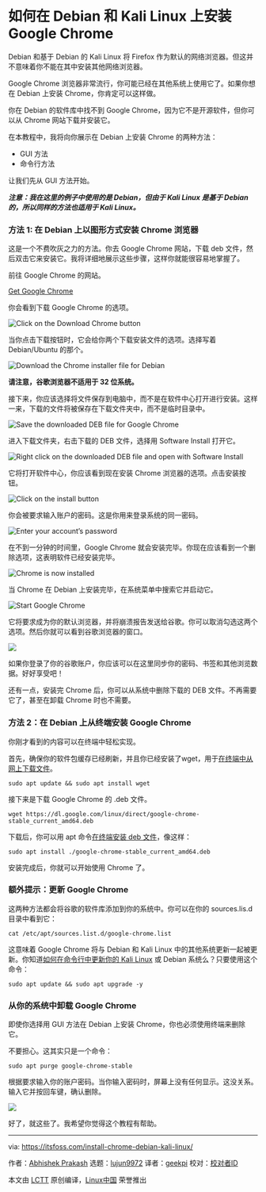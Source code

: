 [#]: subject: "How to Install Google Chrome on Debian and Kali Linux"
[#]: via: "https://itsfoss.com/install-chrome-debian-kali-linux/"
[#]: author: "Abhishek Prakash https://itsfoss.com/author/abhishek/"
[#]: collector: "lujun9972"
[#]: translator: "geekpi"
[#]: reviewer: " "
[#]: publisher: " "
[#]: url: " "

如何在 Debian 和 Kali Linux 上安装 Google Chrome
======

Debian 和基于 Debian 的 Kali Linux 将 Firefox 作为默认的网络浏览器。但这并不意味着你不能在其中安装其他网络浏览器。

Google Chrome 浏览器非常流行，你可能已经在其他系统上使用它了。如果你想在 Debian 上安装 Chrome，你肯定可以这样做。

你在 Debian 的软件库中找不到 Google Chrome，因为它不是开源软件，但你可以从 Chrome 网站下载并安装它。

在本教程中，我将向你展示在 Debian 上安装 Chrome 的两种方法：

  * GUI 方法
  * 命令行方法



让我们先从 GUI 方法开始。

_**注意：我在这里的例子中使用的是 Debian，但由于 Kali Linux 是基于 Debian 的，所以同样的方法也适用于 Kali Linux。**_


### 方法 1: 在 Debian 上以图形方式安装 Chrome 浏览器

这是一个不费吹灰之力的方法。你去 Google Chrome 网站，下载 deb 文件，然后双击它来安装它。我将详细地展示这些步骤，这样你就能很容易地掌握了。

前往 Google Chrome 的网站。

[Get Google Chrome][1]

你会看到下载 Google Chrome 的选项。

![Click on the Download Chrome button][2]

当你点击下载按钮时，它会给你两个下载安装文件的选项。选择写着 Debian/Ubuntu 的那个。

![Download the Chrome installer file for Debian][3]

**请注意，谷歌浏览器不适用于 32 位系统。**

接下来，你应该选择将文件保存到电脑中，而不是在软件中心打开进行安装。这样一来，下载的文件将被保存在下载文件夹中，而不是临时目录中。

![Save the downloaded DEB file for Google Chrome][4]

进入下载文件夹，右击下载的 DEB 文件，选择用 Software Install 打开它。

![Right click on the downloaded DEB file and open with Software Install][5]

它将打开软件中心，你应该看到现在安装 Chrome 浏览器的选项。点击安装按钮。

![Click on the install button][6]

你会被要求输入账户的密码。这是你用来登录系统的同一密码。

![Enter your account’s password][7]

在不到一分钟的时间里，Google Chrome 就会安装完毕。你现在应该看到一个删除选项，这表明软件已经安装完毕。

![Chrome is now installed][8]

当 Chrome 在 Debian 上安装完毕，在系统菜单中搜索它并启动它。

![Start Google Chrome][9]

它将要求成为你的默认浏览器，并将崩溃报告发送给谷歌。你可以取消勾选这两个选项。然后你就可以看到谷歌浏览器的窗口。

![][10]

如果你登录了你的谷歌账户，你应该可以在这里同步你的密码、书签和其他浏览数据。好好享受吧！

还有一点，安装完 Chrome 后，你可以从系统中删除下载的 DEB 文件。不再需要它了，甚至在卸载 Chrome 时也不需要。

### 方法 2：在 Debian 上从终端安装 Google Chrome

你刚才看到的内容可以在终端中轻松实现。

首先，确保你的软件包缓存已经刷新，并且你已经安装了wget，用于[在终端中从网上下载文件][11]。

```
sudo apt update && sudo apt install wget
```

接下来是下载 Google Chrome 的 .deb 文件。

```
wget https://dl.google.com/linux/direct/google-chrome-stable_current_amd64.deb
```

下载后，你可以用 apt 命令[在终端安装 deb 文件][12]，像这样：

```
sudo apt install ./google-chrome-stable_current_amd64.deb
```

安装完成后，你就可以开始使用 Chrome 了。

### 额外提示：更新 Google Chrome

这两种方法都会将谷歌的软件库添加到你的系统中。你可以在你的 sources.lis.d 目录中看到它：

```
cat /etc/apt/sources.list.d/google-chrome.list
```

这意味着 Google Chrome 将与 Debian 和 Kali Linux 中的其他系统更新一起被更新。你知道[如何在命令行中更新你的 Kali Linux][13] 或 Debian 系统么？只要使用这个命令：

```
sudo apt update && sudo apt upgrade -y
```

### 从你的系统中卸载 Google Chrome

即使你选择用 GUI 方法在 Debian 上安装 Chrome，你也必须使用终端来删除它。

不要担心。这其实只是一个命令：

```
sudo apt purge google-chrome-stable
```

根据要求输入你的账户密码。当你输入密码时，屏幕上没有任何显示。这没关系。输入它并按回车键，确认删除。

![][14]

好了，就这些了。我希望你觉得这个教程有帮助。

--------------------------------------------------------------------------------

via: https://itsfoss.com/install-chrome-debian-kali-linux/

作者：[Abhishek Prakash][a]
选题：[lujun9972][b]
译者：[geekpi](https://github.com/geekpi)
校对：[校对者ID](https://github.com/校对者ID)

本文由 [LCTT](https://github.com/LCTT/TranslateProject) 原创编译，[Linux中国](https://linux.cn/) 荣誉推出

[a]: https://itsfoss.com/author/abhishek/
[b]: https://github.com/lujun9972
[1]: https://www.google.com/chrome/
[2]: https://i2.wp.com/itsfoss.com/wp-content/uploads/2021/09/download-chrome-on-debian.webp?resize=800%2C344&ssl=1
[3]: https://i0.wp.com/itsfoss.com/wp-content/uploads/2021/09/downloading-google-chrome.webp?resize=800%2C512&ssl=1
[4]: https://i2.wp.com/itsfoss.com/wp-content/uploads/2021/09/save-downloaded-chrome-installer-file-debian.webp?resize=800%2C430&ssl=1
[5]: https://i0.wp.com/itsfoss.com/wp-content/uploads/2021/09/open-deb-file-with-software-install.webp?resize=800%2C419&ssl=1
[6]: https://i2.wp.com/itsfoss.com/wp-content/uploads/2021/09/installing-chrome-debian.webp?resize=800%2C408&ssl=1
[7]: https://i2.wp.com/itsfoss.com/wp-content/uploads/2021/09/enter-account-password-while-installing-deb-file.webp?resize=800%2C420&ssl=1
[8]: https://i1.wp.com/itsfoss.com/wp-content/uploads/2021/09/chrome-installed-debian.webp?resize=800%2C384&ssl=1
[9]: https://i0.wp.com/itsfoss.com/wp-content/uploads/2021/09/start-chrome-debian.webp?resize=800%2C276&ssl=1
[10]: https://i1.wp.com/itsfoss.com/wp-content/uploads/2021/09/Chrom-in-Debian.webp?resize=800%2C450&ssl=1
[11]: https://itsfoss.com/download-files-from-linux-terminal/
[12]: https://itsfoss.com/install-deb-files-ubuntu/
[13]: https://linuxhandbook.com/update-kali-linux/
[14]: https://i0.wp.com/itsfoss.com/wp-content/uploads/2021/09/remove-google-chrome-ubuntu.webp?resize=800%2C450&ssl=1
